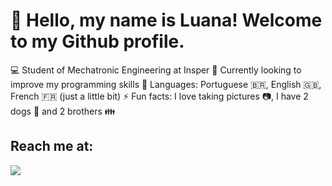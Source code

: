 # 👋 Hello, my name is Luana! Welcome to my Github profile.


💻 Student of Mechatronic Engineering at Insper 
👀 Currently looking to improve my programming skills
💬 Languages: Portuguese 🇧🇷, English 🇬🇧, French 🇫🇷 (just a little bit)
⚡ Fun facts: I love taking pictures 📷, I have 2 dogs 🐶 and 2 brothers 👪

## Reach me at:
<a href="https://instagram.com/luhprado_" target="_blank"><img src="[https://img.shields.io/badge/-Instagram-%23E4405F?style=for-the-badge&logo=instagram&logoColor=white](https://br.freepik.com/vetores-gratis/instagram-icone-novo_954290.htm#query=instagram%20logo&position=1&from_view=keyword&track=ais)" target="_blank"></a>

<!--
**LuanaPLGuimaraes/LuanaPLGuimaraes** is a ✨ _special_ ✨ repository because its `README.md` (this file) appears on your GitHub profile.

-->
